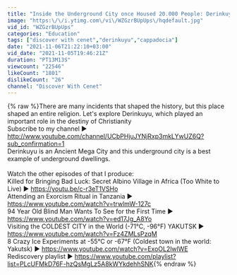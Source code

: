 ```yaml
---
title: "Inside the Underground City once Housed 20.000 People: Derinkuyu"
image: "https:\/\/i.ytimg.com\/vi\/WZGzrBUpUps\/hqdefault.jpg"
vid_id: "WZGzrBUpUps"
categories: "Education"
tags: ["discover with cenet","derinkuyu","cappadocia"]
date: "2021-11-06T21:22:10+03:00"
vid_date: "2021-11-05T19:46:21Z"
duration: "PT13M13S"
viewcount: "22546"
likeCount: "1801"
dislikeCount: "26"
channel: "Discover With Cenet"
---
```

{% raw %}There are many incidents that shaped the history, but this place shaped an entire religion. Let's explore Derinkuyu, which played an important role in the destiny of Christianity<br />Subscribe to my channel ► <a rel="nofollow" target="blank" href="http://www.youtube.com/channel/UCbPHjuJYNjRxp3mkLYwUZ6Q?sub_confirmation=1">http://www.youtube.com/channel/UCbPHjuJYNjRxp3mkLYwUZ6Q?sub_confirmation=1</a><br />Derinkuyu is an Ancient Mega City and this underground city is a best example of underground dwellings.<br /><br />Watch the other episodes of that I produce:<br />KiIIed for Bringing Bad Luck: Secret Albino Village in Africa (Too White to Live) ► <a rel="nofollow" target="blank" href="https://youtu.be/c-r3eT1VSHo">https://youtu.be/c-r3eT1VSHo</a><br />Attending an Exorcism Ritual in Tanzania ► <a rel="nofollow" target="blank" href="https://www.youtube.com/watch?v=trwlmW-127c">https://www.youtube.com/watch?v=trwlmW-127c</a><br />94 Year Old Blind Man Wants To See for the First Time ►  <a rel="nofollow" target="blank" href="https://www.youtube.com/watch?v=ed17Jg_A8Yo">https://www.youtube.com/watch?v=ed17Jg_A8Yo</a><br />Visiting the COLDEST CITY in the World (-71°C, -96°F) YAKUTSK ► <a rel="nofollow" target="blank" href="https://www.youtube.com/watch?v=Fz4ZMLsPzqM">https://www.youtube.com/watch?v=Fz4ZMLsPzqM</a><br />8 Crazy Ice Experiments at -55°C or -67°F (Coldest town in the world: Yakutsk) ►  <a rel="nofollow" target="blank" href="https://www.youtube.com/watch?v=ExoOL2lwlWE">https://www.youtube.com/watch?v=ExoOL2lwlWE</a><br />Rediscovery playlist ► <a rel="nofollow" target="blank" href="https://www.youtube.com/playlist?list=PLcUFMkD76F-hzQsMgLz5A8kWYkdehhSNK">https://www.youtube.com/playlist?list=PLcUFMkD76F-hzQsMgLz5A8kWYkdehhSNK</a>{% endraw %}
